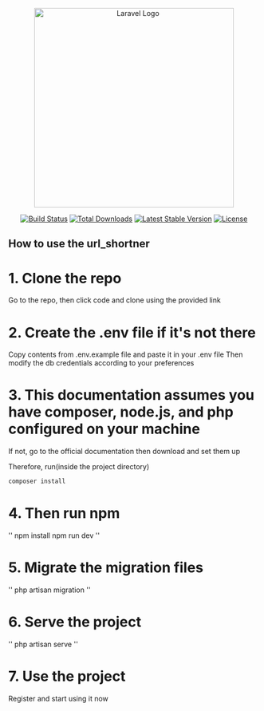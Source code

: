 <p align="center"><a href="https://laravel.com" target="_blank"><img src="https://raw.githubusercontent.com/laravel/art/master/logo-lockup/5%20SVG/2%20CMYK/1%20Full%20Color/laravel-logolockup-cmyk-red.svg" width="400" alt="Laravel Logo"></a></p>

<p align="center">
<a href="https://github.com/laravel/framework/actions"><img src="https://github.com/laravel/framework/workflows/tests/badge.svg" alt="Build Status"></a>
<a href="https://packagist.org/packages/laravel/framework"><img src="https://img.shields.io/packagist/dt/laravel/framework" alt="Total Downloads"></a>
<a href="https://packagist.org/packages/laravel/framework"><img src="https://img.shields.io/packagist/v/laravel/framework" alt="Latest Stable Version"></a>
<a href="https://packagist.org/packages/laravel/framework"><img src="https://img.shields.io/packagist/l/laravel/framework" alt="License"></a>
</p>

## How to use the url_shortner

# 1. Clone the repo
Go to the repo, then click code and clone using the provided link

# 2. Create the .env file if it's not there
Copy contents from .env.example file and paste it in your .env file
Then modify the db credentials according to your preferences

# 3. This documentation assumes you have composer, node.js, and php configured on your machine
If not, go to the official documentation then download and set them up

Therefore, run(inside the project directory) 
```python
composer install
```

# 4. Then run npm

''
npm install
npm run dev
''

# 5. Migrate the migration files
''
php artisan migration
''

# 6. Serve the project

''
php artisan serve
''

# 7. Use the project
Register and start using it now

